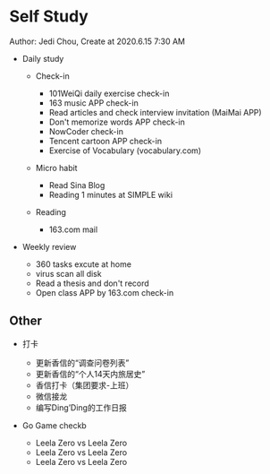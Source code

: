 # Self Study

Author: Jedi Chou, Create at 2020.6.15 7:30 AM

* Daily study

  * Check-in
    * 101WeiQi daily exercise check-in
    * 163 music APP check-in
    * Read articles and check interview invitation (MaiMai APP)
    * Don't memorize words APP check-in
    * NowCoder check-in
    * Tencent cartoon APP check-in
    * Exercise of Vocabulary (vocabulary.com)

  * Micro habit
    * Read Sina Blog
    * Reading 1 minutes at SIMPLE wiki

  * Reading
    * 163.com mail

* Weekly review
  * 360 tasks excute at home
  * virus scan all disk
  * Read a thesis and don't record
  * Open class APP by 163.com check-in

## Other

* 打卡
  * 更新香信的“调查问卷列表”
  * 更新香信的“个人14天内旅居史”
  * 香信打卡（集团要求-上班）
  * 微信接龙
  * 编写Ding’Ding的工作日报

* Go Game checkb
  * Leela Zero vs Leela Zero
  * Leela Zero vs Leela Zero
  * Leela Zero vs Leela Zero
